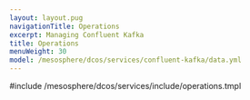 ```yaml
---
layout: layout.pug
navigationTitle: Operations
excerpt: Managing Confluent Kafka
title: Operations
menuWeight: 30
model: /mesosphere/dcos/services/confluent-kafka/data.yml
---
```


#include /mesosphere/dcos/services/include/operations.tmpl
